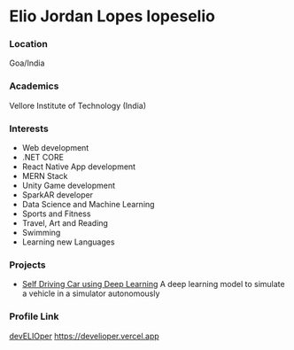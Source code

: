 # Elio Jordan Lopes lopeselio

### Location

Goa/India

### Academics

Vellore Institute of Technology (India)

### Interests
- Web development
- .NET CORE
- React Native App development 
- MERN Stack
- Unity Game development
- SparkAR developer
- Data Science and Machine Learning
- Sports and Fitness
- Travel, Art and Reading
- Swimming
- Learning new Languages

### Projects

- [Self Driving Car using Deep Learning](https://github.com/lopeselio/Behavioral-Cloning-Udacity--Self-Driving-Car-using-Deep-Learning) A deep learning model to simulate a vehicle in a simulator autonomously


### Profile Link

[devELIOper](https://github.com/lopeselio)
https://develioper.vercel.app